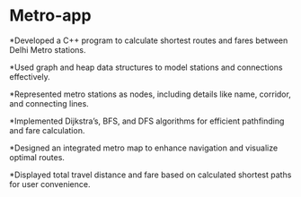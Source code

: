 # Metro-app
*Developed a C++ program to calculate shortest routes and fares between Delhi Metro stations.

*Used graph and heap data structures to model stations and connections effectively.

*Represented metro stations as nodes, including details like name, corridor, and connecting lines.

*Implemented Dijkstra’s, BFS, and DFS algorithms for efficient pathfinding and fare calculation.

*Designed an integrated metro map to enhance navigation and visualize optimal routes.

*Displayed total travel distance and fare based on calculated shortest paths for user convenience.
